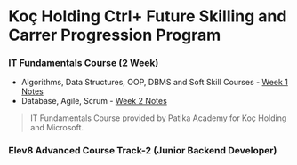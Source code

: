 # Koç Holding Ctrl+ Future Skilling and Carrer Progression Program

### IT Fundamentals Course (2 Week)

- Algorithms, Data Structures, OOP, DBMS and Soft Skill Courses - [Week 1 Notes](https://github.com/burakboduroglu/koc_holding_ctrl_future/tree/main/Week-1)
- Database, Agile, Scrum - [Week 2 Notes](https://github.com/burakboduroglu/koc_holding_ctrl_future/tree/main/Week-2)

> IT Fundamentals Course provided by Patika Academy for Koç Holding and Microsoft.

### Elev8 Advanced Course Track-2 (Junior Backend Developer)
